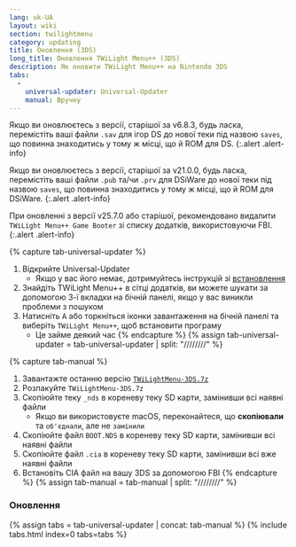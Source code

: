 ```yaml
---
lang: uk-UA
layout: wiki
section: twilightmenu
category: updating
title: Оновлення (3DS)
long_title: Оновлення TWiLight Menu++ (3DS)
description: Як оновити TWiLight Menu++ на Nintendo 3DS
tabs:
  - 
    universal-updater: Universal-Updater
    manual: Вручну
---
```


Якщо ви оновлюєтесь з версії, старішої за v6.8.3, будь ласка, перемістіть ваші файли `.sav` для ігор DS до нової теки під назвою `saves`, що повинна знаходитись у тому ж місці, що й ROM для DS.
{:.alert .alert-info}

Якщо ви оновлюєтесь з версії, старішої за v21.0.0, будь ласка, перемістіть ваші файли `.pub` та/чи `.prv` для DSiWare до нової теки під назвою `saves`, що повинна знаходитись у тому ж місці, що й ROM для DSiWare.
{:.alert .alert-info}

При оновленні з версії v25.7.0 або старішої, рекомендовано видалити `TWiLight Menu++ Game Booter` зі списку додатків, використовуючи FBI.
{:.alert .alert-info}

{% capture tab-universal-updater %}
1. Відкрийте Universal-Updater
   - Якщо у вас його немає, дотримуйтесь інструкцій зі [встановлення](installing-3ds)
1. Знайдіть TWiLight Menu++ в сітці додатків, ви можете шукати за допомогою 3-ї вкладки на бічній панелі, якщо у вас виникли проблеми з пошуком
1. Натисніть <kbd class="face">A</kbd> або торкніться іконки завантаження на бічній панелі та виберіть `TWiLight Menu++`, щоб встановити програму
   - Це займе деякий час
{% endcapture %}
{% assign tab-universal-updater = tab-universal-updater | split: "////////" %}

{% capture tab-manual %}
1. Завантажте останню версію [`TWiLightMenu-3DS.7z`](https://github.com/DS-Homebrew/TWiLightMenu/releases/latest/download/TWiLightMenu-3DS.7z)
1. Розпакуйте `TWiLightMenu-3DS.7z`
1. Скопіюйте теку `_nds` в кореневу теку SD карти, замінивши всі наявні файли
   - Якщо ви використовуєте macOS, переконайтеся, що **скопіювали** та `об'єднали`, але не `замінили`
1. Скопіюйте файл `BOOT.NDS` в кореневу теку SD карти, замінивши всі наявні файли
1. Скопіюйте файл `.cia` в кореневу теку SD карти, замінивши всі вже наявні файли
1. Встановіть CIA файл на вашу 3DS за допомогою FBI
{% endcapture %}
{% assign tab-manual = tab-manual | split: "////////" %}

### Оновлення

{% assign tabs = tab-universal-updater | concat: tab-manual %}
{% include tabs.html index=0 tabs=tabs %}
